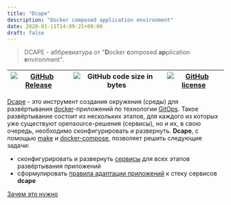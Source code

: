 ```yaml
---
title: "Dcape"
description: "Docker composed application environment"
date: 2020-01-11T14:09:21+09:00
draft: false
---
```


> DCAPE - аббревиатура от "**D**ocker **c**omposed **ap**plication **e**nvironment".

[![GitHub Release][1]][2] | ![GitHub code size in bytes][3] | [![GitHub license][4]][5]
--|--|--

[1]: https://img.shields.io/github/release/dopos/dcape.svg
[2]: https://github.com/dopos/dcape/releases
[3]: https://img.shields.io/github/languages/code-size/dopos/dcape.svg
[4]: https://img.shields.io/github/license/dopos/dcape.svg
[5]: LICENSE

[Dcape](https://github.com/dopos/dcape) - это инструмент создания окружения (среды) для развёртывания [docker](https://www.docker.com/)-приложений по технологии [GitOps](https://www.gitops.tech/). Такое развёртывание состоит из нескольких этапов, для каждого из которых уже существуют opensource-решения (сервисы), но и их, в свою очередь, необходимо сконфигурировать и развернуть. **Dcape**, с помощью [make](https://www.gnu.org/software/make/) и [docker-compose](https://docs.docker.com/compose/), позволяет решить следующие задачи:

* сконфигурировать и развернуть [сервисы](dcape/baseapps/) для всех этапов развёртывания приложений
* сформулировать [правила адаптации приложений](dcape/usage/apps/) к стеку сервисов **dcape**

[Зачем это нужно](/dcape/purpose/)